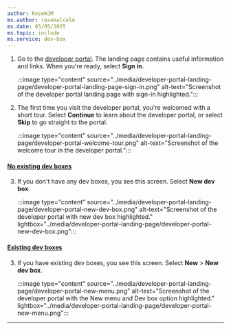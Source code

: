 ```yaml
---
author: RoseHJM
ms.author: rosemalcolm
ms.date: 03/05/2025
ms.topic: include
ms.service: dev-box
---
```


1. Go to the [developer portal](https://aka.ms/devbox-portal). The landing page contains useful information and links. When you're ready, select **Sign in**. 

   :::image type="content" source="../media/developer-portal-landing-page/developer-portal-landing-page-sign-in.png" alt-text="Screenshot of the developer portal landing page with sign-in highlighted.":::

2. The first time you visit the developer portal, you're welcomed with a short tour. Select **Continue** to learn about the developer portal, or select **Skip** to go straight to the portal.

   :::image type="content" source="../media/developer-portal-landing-page/developer-portal-welcome-tour.png" alt-text="Screenshot of the welcome tour in the developer portal.":::

#### [No existing dev boxes](#tab/no-existing-dev-boxes)

3. If you don't have any dev boxes, you see this screen. Select **New dev box**.

   :::image type="content" source="../media/developer-portal-landing-page/developer-portal-new-dev-box.png" alt-text="Screenshot of the developer portal with new dev box highlighted." lightbox="../media/developer-portal-landing-page/developer-portal-new-dev-box.png":::

#### [Existing dev boxes](#tab/existing-dev-boxes)

3. If you have existing dev boxes, you see this screen. Select **New** > **New dev box**.
 
   :::image type="content" source="../media/developer-portal-landing-page/developer-portal-new-menu.png" alt-text="Screenshot of the developer portal with the New menu and Dev box option highlighted." lightbox="../media/developer-portal-landing-page/developer-portal-new-menu.png":::
 
---
